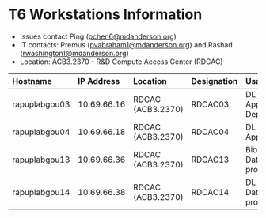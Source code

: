 # T6 Workstations Information

- Issues contact Ping (pchen6@mdanderson.org)
- IT contacts: Premus (pvabraham1@mdanderson.org) and Rashad (rwashington1@mdanderson.org)
- Location: ACB3.2370 - R&D Compute Access Center (RDCAC)
  
| Hostname          | IP Address    | Location            | Designation      | Usage                           |
| :---------------- | :------------ | :------------------ | :--------------- | :------------------------------ |
| rapuplabgpu03     | 10.69.66.16   | RDCAC (ACB3.2370)   | RDCAC03          | DL Modeling, App Deployment     |
| rapuplabgpu04     | 10.69.66.18   | RDCAC (ACB3.2370)   | RDCAC04          | DL Modeling, App Dev/Test,      |
| rapuplabgpu13     | 10.69.66.36   | RDCAC (ACB3.2370)   | RDCAC13          | Bioinformatics, Data processing |
| rapuplabgpu14     | 10.69.66.38   | RDCAC (ACB3.2370)   | RDCAC14          | DL Modeling, Data processing    |
